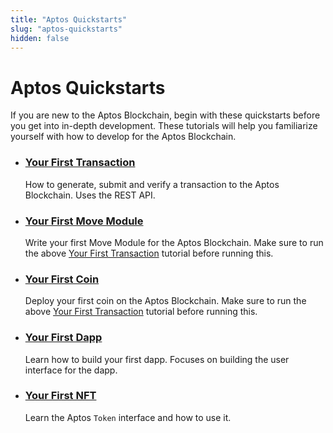 ```yaml
---
title: "Aptos Quickstarts"
slug: "aptos-quickstarts"
hidden: false
---
```


# Aptos Quickstarts

If you are new to the Aptos Blockchain, begin with these quickstarts before you get into in-depth development. These tutorials will help you familiarize yourself with how to develop for the Aptos Blockchain. 

- ### [Your First Transaction](first-transaction.md)

    How to generate, submit and verify a transaction to the Aptos Blockchain. Uses the REST API.

- ### [Your First Move Module](first-move-module.md)

    Write your first Move Module for the Aptos Blockchain. Make sure to run the above [Your First Transaction](first-transaction.md) tutorial before running this.

- ### [Your First Coin](first-coin.md)

    Deploy your first coin on the Aptos Blockchain. Make sure to run the above [Your First Transaction](first-transaction.md) tutorial before running this.

- ### [Your First Dapp](first-dapp.md)

    Learn how to build your first dapp. Focuses on building the user interface for the dapp.

- ### [Your First NFT](your-first-nft.md)

    Learn the Aptos `Token` interface and how to use it.


